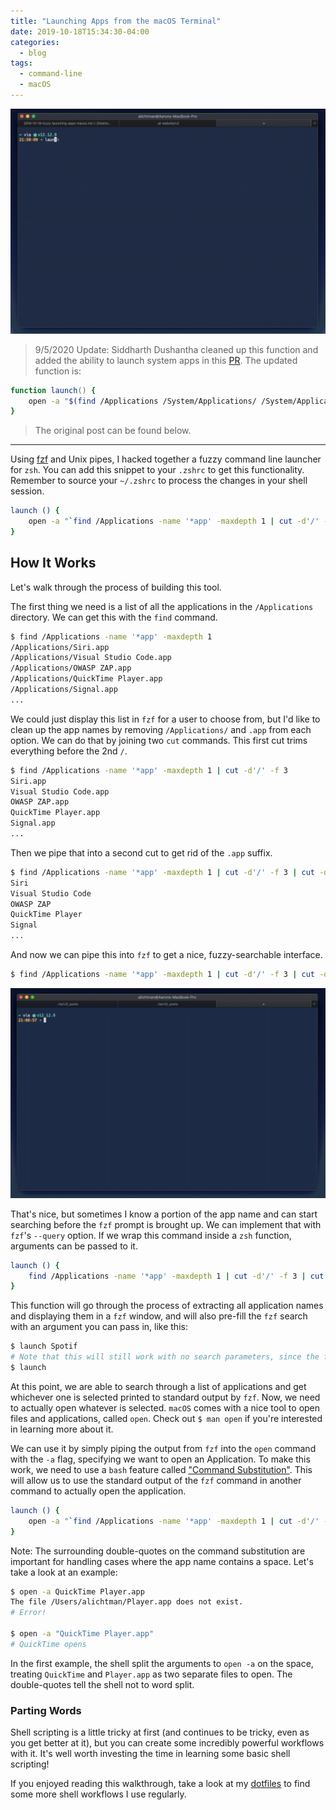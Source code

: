 ```yaml
---
title: "Launching Apps from the macOS Terminal"
date: 2019-10-18T15:34:30-04:00
categories:
  - blog
tags:
  - command-line
  - macOS
---
```


![launch demo](/assets/images/launch-demo.gif)

> 9/5/2020 Update: Siddharth Dushantha cleaned up this function and added the ability to launch system apps in this [PR](https://github.com/alichtman/dotfiles/pull/2/files). The updated function is:

```zsh
function launch() {
	open -a "$(find /Applications /System/Applications/ /System/Applications/Utilities -name '*app' -maxdepth 1 -exec basename {} .app \; | fzf --query "$1")"
}
```

> The original post can be found below.

----

Using [fzf](https://www.github.com/junegunn/fzf) and Unix pipes, I hacked together a fuzzy command line launcher for `zsh`. You can add this snippet to your `.zshrc` to get this functionality. Remember to source your `~/.zshrc` to process the changes in your shell session.

```zsh
launch () {
	open -a "`find /Applications -name '*app' -maxdepth 1 | cut -d'/' -f 3 | cut -d'.' -f 1 | fzf --query=$1`"
}
```

## How It Works

Let's walk through the process of building this tool.

The first thing we need is a list of all the applications in the `/Applications` directory. We can get this with the `find` command.

```bash
$ find /Applications -name '*app' -maxdepth 1
/Applications/Siri.app
/Applications/Visual Studio Code.app
/Applications/OWASP ZAP.app
/Applications/QuickTime Player.app
/Applications/Signal.app
...
```

We could just display this list in `fzf` for a user to choose from, but I'd like to clean up the app names by removing `/Applications/` and `.app` from each option. We can do that by joining two `cut` commands. This first cut trims everything before the 2nd `/`.

```bash
$ find /Applications -name '*app' -maxdepth 1 | cut -d'/' -f 3
Siri.app
Visual Studio Code.app
OWASP ZAP.app
QuickTime Player.app
Signal.app
...
```

Then we pipe that into a second cut to get rid of the `.app` suffix.

```bash
$ find /Applications -name '*app' -maxdepth 1 | cut -d'/' -f 3 | cut -d'.' -f 1
Siri
Visual Studio Code
OWASP ZAP
QuickTime Player
Signal
...
```

And now we can pipe this into `fzf` to get a nice, fuzzy-searchable interface.

```bash
$ find /Applications -name '*app' -maxdepth 1 | cut -d'/' -f 3 | cut -d'.' -f 1 | fzf
```

![fzf find demo](/assets/images/fzf-demo-find.gif)

That's nice, but sometimes I know a portion of the app name and can start searching before the `fzf` prompt is brought up. We can implement that with `fzf`'s `--query` option. If we wrap this command inside a `zsh` function, arguments can be passed to it.

```bash
launch () {
	find /Applications -name '*app' -maxdepth 1 | cut -d'/' -f 3 | cut -d'.' -f 1 | fzf --query=$1
}
```

This function will go through the process of extracting all application names and displaying them in a `fzf` window, and will also pre-fill the `fzf` search with an argument you can pass in, like this:

```bash
$ launch Spotif
# Note that this will still work with no search parameters, since the first argument ($1) will evaluate to ""
$ launch
```

At this point, we are able to search through a list of applications and get whichever one is selected printed to standard output by `fzf`. Now, we need to actually open whatever is selected. `macOS` comes with a nice tool to open files and applications, called `open`. Check out `$ man open` if you're interested in learning more about it.

We can use it by simply piping the output from `fzf` into the `open` command with the `-a` flag, specifying we want to open an Application. To make this work, we need to use a `bash` feature called ["Command Substitution"](https://www.gnu.org/savannah-checkouts/gnu/bash/manual/bash.html#Command-Substitution). This will allow us to use the standard output of the `fzf` command in another command to actually open the application.

```zsh
launch () {
	open -a "`find /Applications -name '*app' -maxdepth 1 | cut -d'/' -f 3 | cut -d'.' -f 1 | fzf --query=$1`"
}
```

Note: The surrounding double-quotes on the command substitution are important for handling cases where the app name contains a space. Let's take a look at an example:

```zsh
$ open -a QuickTime Player.app
The file /Users/alichtman/Player.app does not exist.
# Error!

$ open -a "QuickTime Player.app"
# QuickTime opens
```

In the first example, the shell split the arguments to `open -a` on the space, treating `QuickTime` and `Player.app` as two separate files to open. The double-quotes tell the shell not to word split.

### Parting Words

Shell scripting is a little tricky at first (and continues to be tricky, even as you get better at it), but you can create some incredibly powerful workflows with it. It's well worth investing the time in learning some basic shell scripting!

If you enjoyed reading this walkthrough, take a look at my [dotfiles](https://www.github.com/alichtman/dotfiles) to find some more shell workflows I use regularly.
